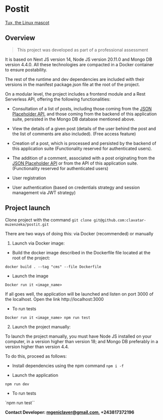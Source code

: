 # Postit

[Tux, the Linux mascot](/assets/images/tux.png)

## Overview

> This project was developed as part of a professional assessment

It is based on Next JS version 14, Node JS version 20.11.0 and Mongo DB version 4.4.0. All these technologies are compacted in a Docker container to ensure postability.

The rest of the runtime and dev dependencies are included with their versions in the manifest package.json file at the root of the project.

On a modular level, the project includes a frontend module and a Rest Serverless API, offering the following functionalities:

- Consultation of a list of posts, including those coming from the [JSON Placeholder API](https://jsonplaceholder.typicode.com/), and those coming from the backend of this application suite, persisted in the Mongo DB database mentioned above.

- View the details of a given post (details of the user behind the post and the list of comments are also included). (Free access feature)

- Creation of a post, which is processed and persisted by the backend of this application suite (Functionality reserved for authenticated users).

- The addition of a comment, associated with a post originating from the [JSON Placeholder API](https://jsonplaceholder.typicode.com/) or from the API of this application suite.
 (Functionality reserved for authenticated users)

- User registration

- User authentication (based on credentials strategy and session management via JWT strategy)

## Project launch

Clone project with the command
`git clone git@github.com:clavatar-muzenzeka/postit.git`

There are two ways of doing this: via Docker (recommended) or manually

1. Launch via Docker image:

- Build the docker image described in the Dockerfile file located at the root of the project:

`docker build . --tag "cms" --file Dockerfile`

- Launch the image

`Docker run it <image_name>`

If all goes well, the application will be launched and listen on port 3000 of the localhost. Open the link http://localhost:3000 

- To run tests

`Docker run it <image_name> npm run test`

2. Launch the project manually:

To launch the project manually, you must have Node JS installed on your computer, in a version higher than version 18; and Mongo DB preferably in a version higher than version 4.4.

To do this, proceed as follows:

- Install dependencies using the npm command
`npm i -f`

- Launch the application

`npm run dev`

- To run tests

`npm run test``

**Contact Developer: mgeniclaver@gmail.com, +243817372196**